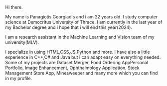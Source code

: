 Hi there.

My name is Panagiotis Georgiadis and i am 22 years old. I study  computer science at Democritus University of Thrace. I am currently in the last year of my Bachelor degree and i hope that i will end this year(2024).

I am a research assistant in the Machine Learning and Vision team of my university(MLV).

I specialize in using HTML,CSS,JS,Python and more. I have also a little experience in C++,C# and Java but i can adapt easy on everything needed. Some of my projects are Dataset Merger, Food Ordering AppPersonal Portfolio, Image Enhancement, Ophthalmology Application, Stock Management Store App, Minesweeper and many more which you can find in my profile.


